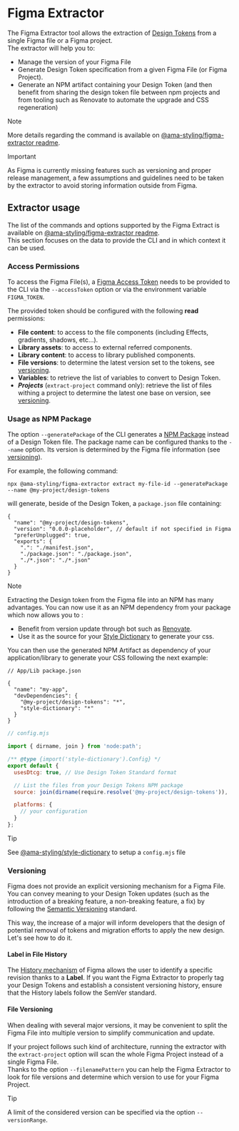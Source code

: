 # Figma Extractor

The Figma Extractor tool allows the extraction of [Design Tokens](https://www.designtokens.org/tr/drafts/format/) from a single Figma file or a Figma project.\
The extractor will help you to:

- Manage the version of your Figma File
- Generate Design Token specification from a given Figma File (or Figma Project).
- Generate an NPM artifact containing your Design Token (and then benefit from sharing the design token file between npm projects and from tooling such as Renovate to automate the upgrade and CSS regeneration)

> [!NOTE]
> More details regarding the command is available on [@ama-styling/figma-extractor readme](https://www.npmjs.com/package/@ama-styling/figma-extractor).

> [!IMPORTANT]
> As Figma is currently missing features such as versioning and proper release management, a few assumptions and guidelines need to be taken by the extractor to avoid storing information outside from Figma.

## Extractor usage

The list of the commands and options supported by the Figma Extract is available on [@ama-styling/figma-extractor readme](https://www.npmjs.com/package/@ama-styling/figma-extractor).\
This section focuses on the data to provide the CLI and in which context it can be used.

### Access Permissions

To access the Figma File(s), a [Figma Access Token](https://help.figma.com/hc/en-us/articles/8085703771159-Manage-personal-access-tokens) needs to be provided to the CLI via the `--accessToken` option or via the environment variable `FIGMA_TOKEN`.

The provided token should be configured with the following **read** permissions:

- **File content**: to access to the file components (including Effects, gradients, shadows, etc...).
- **Library assets**: to access to external referred components.
- **Library content**: to access to library published components.
- **File versions**: to determine the latest version set to the tokens, see [versioning](#versioning).
- **Variables**: to retrieve the list of variables to convert to Design Token.
- ***Projects*** (`extract-project` command only): retrieve the list of files withing a project to determine the latest one base on version, see [versioning](#versioning).

### Usage as NPM Package

The option `--generatePackage` of the CLI generates a [NPM Package](https://docs.npmjs.com/about-packages-and-modules) instead of a Design Token file. The package name can be configured thanks to the `--name` option. Its version is determined by the Figma file information (see [versioning](#versioning)).

For example, the following command:

```shell
npx @ama-styling/figma-extractor extract my-file-id --generatePackage --name @my-project/design-tokens
```

will generate, beside of the Design Token, a `package.json` file containing:

```json5
{
  "name": "@my-project/design-tokens",
  "version": "0.0.0-placeholder", // default if not specified in Figma
  "preferUnplugged": true,
  "exports": {
    ".": "./manifest.json",
    "./package.json": "./package.json",
    "./*.json": "./*.json"
  }
}
```

> [!NOTE]
> Extracting the Design token from the Figma file into an NPM has many advantages. You can now use it as an NPM dependency from your package which now allows you to :
>
> - Benefit from version update through bot such as [Renovate](https://docs.renovatebot.com/).
> - Use it as the source for your [Style Dictionary](https://styledictionary.com/) to generate your css.

You can then use the generated NPM Artifact as dependency of your application/library to generate your CSS following the next example:

```json5
// App/Lib package.json

{
  "name": "my-app",
  "devDependencies": {
    "@my-project/design-tokens": "*",
    "style-dictionary": "*"
  }
}
```

```javascript
// config.mjs

import { dirname, join } from 'node:path';

/** @type {import('style-dictionary').Config} */
export default {
  usesDtcg: true, // Use Design Token Standard format

  // List the files from your Design Tokens NPM package
  source: join(dirname(require.resolve('@my-project/design-tokens')), '*.tokens.json'),

  platforms: {
    // your configuration
  }
};

```

> [!TIP]
> See [@ama-styling/style-dictionary](https://www.npmjs.com/package/@ama-styling/style-dictionary) to setup a `config.mjs` file

### Versioning

Figma does not provide an explicit versioning mechanism for a Figma File.\
You can convey meaning to your Design Token updates (such as the introduction of a breaking feature, a non-breaking feature, a fix) by following the [Semantic Versioning](https://semver.org/) standard.

This way, the increase of a major will inform developers that the design of potential removal of tokens and migration efforts to apply the new design.\
Let's see how to do it.

#### Label in File History

The [History mechanism](https://help.figma.com/hc/en-us/articles/360038006754-View-a-file-s-version-history) of Figma allows the user to identify a specific revision thanks to a **Label**.
If you want the Figma Extractor to properly tag your Design Tokens and establish a consistent versioning history, ensure that the History labels follow the SemVer standard.

#### File Versioning

When dealing with several major versions, it may be convenient to split the Figma File into multiple version to simplify communication and update.

If your project follows such kind of architecture, running the extractor with the `extract-project` option will scan the whole Figma Project instead of a single Figma File.\
Thanks to the option `--filenamePattern` you can help the Figma Extractor to look for file versions and determine which version to use for your Figma Project.

> [!TIP]
> A limit of the considered version can be specified via the option `--versionRange`.
